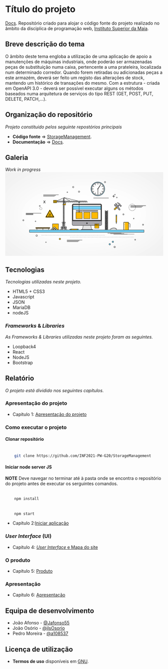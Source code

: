 # Título do projeto
[Docs](ReadMe.md#L60).
Repositório criado para alojar o código fonte do projeto realizado no âmbito da disciplica de programação web, [Instituto Superior da Maia](https://www.ismai.pt/pt).

## Breve descrição do tema

O âmbito deste tema engloba a utilização de uma aplicação de apoio a manutenções de máquinas industriais, onde poderão ser armazenadas peças de substituição numa caixa, pertencente a uma prateleira, localizada num determinado corredor. Quando forem retiradas ou adicionadas peças a este armazém, deverá ser feito um registo das alterações de stock, mantendo um histórico de transações do mesmo. Com a estrutura - criada em OpenAPI 3.0 - deverá ser possível executar alguns os métodos baseados numa arquitetura de serviços do tipo REST (GET, POST, PUT, DELETE, PATCH,…).

## Organização do repositório

_Projeto constituido pelos seguinte repostórios principais_
* **Código fonte** => [StorageManagement](https://github.com/INF2021-PW-G20/StorageManagement).
* **Documentação** => [Docs](https://github.com/INF2021-PW-G20/StorageManagement/Docs).

## Galeria

_Work in progress_
![WiP](/images/underConstruction.jpg)

## Tecnologias

_Tecnologias utilizadas neste projeto._
* HTML5 + CSS3
* Javascript
* JSON
* MariaDB
* nodeJS

### _Frameworks_ & _Libraries_

_As Frameworks & Libraries utilizadas neste projeto foram as seguintes._
* Loopback4
* React
* NodeJS
* Bootstrap

## Relatório
_O projeto está dividido nos seguintes capítulos._

### Apresentação do projeto
* Capítulo 1: [Apresentação do projeto](Docs/c1.md)
### Como executar o projeto

#### Clonar repositório
```bash

    git clone https://github.com/INF2021-PW-G20/StorageManagement

```

#### Iniciar node server JS
**NOTE**
Deve navegar no terminar até à pasta onde se encontra o repositório do projeto antes de executar os serguintes comandos.
```bash

    npm install

```
```bash

    npm start

```
* Capítulo 2:[Iniciar aplicação](Docs/c2.md)
### _User Interface_ (UI)
* Capítulo 4: [_User Interface_ e Mapa do site](Docs/c4.md)
### O produto
* Capítulo 5: [Produto](Docs/c5.md)
### Apresentação
* Capítulo 6: [Apresentação](Docs/c6.md)

## Equipa de desenvolvimento
* João Afonso - [@Jafonso55](https://github.com/Jafonso55)
* João Osório - [@jlsOsorio](https://github.com/jlsOsorio)
* Pedro Moreira - [@a108537](https://github.com/a108537)

## Licença de utilização
* **Termos de uso** disponíveis em [GNU](License/License_Terms.md).